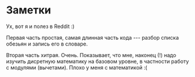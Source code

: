 # Заметки

Ух, вот я и полез в Reddit :)

Первая часть простая, самая длинная часть кода --- разбор списка
обезьян и запись его в словаре.

Вторая часть хитрая. Очень. Показывает, что мне, наконец (!) надо
изучить дисретную математику на базовом уровне, в частности работу с
модулями (вычетами). Плохо у меня с математикой :(
